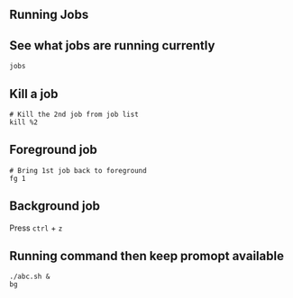 Running Jobs
----

## See what jobs are running currently
```
jobs
```

## Kill a job
```
# Kill the 2nd job from job list
kill %2 
```

## Foreground job
```
# Bring 1st job back to foreground
fg 1
```

## Background job
Press `ctrl` + `z`


## Running command then keep promopt available
```
./abc.sh &
bg
```
